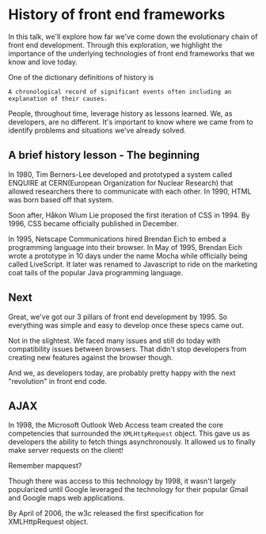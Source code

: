 # History of front end frameworks

In this talk, we'll explore how far we've come down the evolutionary chain of front end development. Through this exploration, we highlight the importance of the underlying technologies of front end frameworks that we know and love today.

One of the dictionary definitions of history is

```
A chronological record of significant events often including an explanation of their causes.
```

People, throughout time, leverage history as lessons learned. We, as developers, are no different. It's important to know where we came from to identify problems and situations we've already solved.

## A brief history lesson - The beginning

In 1980, Tim Berners-Lee developed and prototyped a system called ENQUIRE at CERN(European Organization for Nuclear Research) that allowed researchers there to communicate with each other. In 1990, HTML was born based off that system.

Soon after, Håkon Wium Lie proposed the first iteration of CSS in 1994. By 1996, CSS became officially published in December.


In 1995, Netscape Communications hired Brendan Eich to embed a programming language into their browser. In May of 1995, Brendan Eich wrote a prototype in 10 days under the name Mocha while officially being called LiveScript. It later was renamed to Javascript to ride on the marketing coat tails of the popular Java programming language.

## Next

Great, we've got our 3 pillars of front end development by 1995. So everything was simple and easy to develop once these specs came out.

Not in the slightest. We faced many issues and still do today with compatibility issues between browsers. That didn't stop developers from creating new features against the browser though.

And we, as developers today, are probably pretty happy with the next "revolution" in front end code.

## AJAX
In 1998, the Microsoft Outlook Web Access team created the core competencies that surrounded the `XMLHttpRequest` object. This gave us as developers the ability to fetch things asynchronously. It allowed us to finally make server requests on the client!

Remember mapquest?

Though there was access to this technology by 1998, it wasn't largely popularized until Google leveraged the technology for their popular Gmail and Google maps web applications.

By April of 2006, the w3c released the first specification for XMLHttpRequest object.
